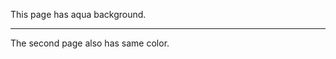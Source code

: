 <!-- backgroundColor: aqua -->

This page has aqua background.

---

The second page also has same color.
